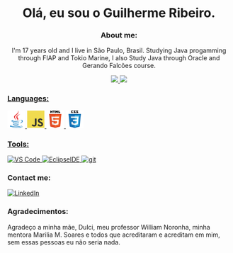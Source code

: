 <h1 align=center>Olá, eu sou o Guilherme Ribeiro.</h1>
<h3 align=center>About me:</h3>
<p align=center>I'm 17 years old and I live in São Paulo, Brasil. Studying Java progamming through FIAP and Tokio Marine, I also Study Java through Oracle and Gerando Falcões course.</p>
<div align="center">
  <a href="https://github.com/WillahelmGui">
  <img height="180em" src="https://github-readme-stats.vercel.app/api?username=WillahelmGui&show_icons=true&theme=github_dark&include_all_commits=true&count_private=true"/>
  <img height="180em" src="https://github-readme-stats.vercel.app/api/top-langs/?username=WillahelmGui&layout=compact&langs_count=7&theme=github_dark"/>
</div>
<h3 align="left">Languages:</h3>

<a href="https://www.java.com" target="_blank"> <img src="https://raw.githubusercontent.com/devicons/devicon/master/icons/java/java-original.svg" alt="java" width="40" height="40"/>
<a href="https://developer.mozilla.org/en-US/docs/Web/JavaScript" target="_blank"> <img src="https://raw.githubusercontent.com/devicons/devicon/master/icons/javascript/javascript-original.svg" alt="javascript" width="40" height="40"/> </a>
<a href="https://www.w3.org/html/" target="_blank"> <img src="https://raw.githubusercontent.com/devicons/devicon/master/icons/html5/html5-original-wordmark.svg" alt="html5" width="40" height="40"/> </a>
<a href=""> <img src="https://raw.githubusercontent.com/devicons/devicon/master/icons/css3/css3-original-wordmark.svg" alt="CSS3" width="40" height="40"/>

<h3 align="left">Tools:</h3>
<a href=""> <img src="https://img.shields.io/badge/Visual%20Studio%20Code-0078d7.svg?style=for-the-badge&logo=visual-studio-code&logoColor=white" alt="VS Code" height="40"> </a>
<a href="https://www.eclipse.org/org/foundation/"> <img src="https://img.shields.io/badge/Eclipse-FE7A16.svg?style=for-the-badge&logo=Eclipse&logoColor=white" alt="EclipseIDE" height=40> </a>
<a href="https://git-scm.com/" target="_blank"> <img src="https://www.vectorlogo.zone/logos/git-scm/git-scm-icon.svg" alt="git" width="40" height="40"/> </a>




<h3 align=left>Contact me:</h3>  
<a href="https://br.linkedin.com/in/guilherme-ribeiro-da-costa-975b7b225?trk=people-guest_people_search-card">
<img src="https://cdn.jsdelivr.net/gh/devicons/devicon/icons/linkedin/linkedin-original.svg" alt="LinkedIn" width="40" height="40"/> </a>

<h3>Agradecimentos:</h3>
<p>Agradeço a minha mãe, Dulci, meu professor William Noronha, minha mentora Marilia M. Soares e todos que acreditaram e acreditam em mim, sem essas pessoas eu não seria nada.</p>
